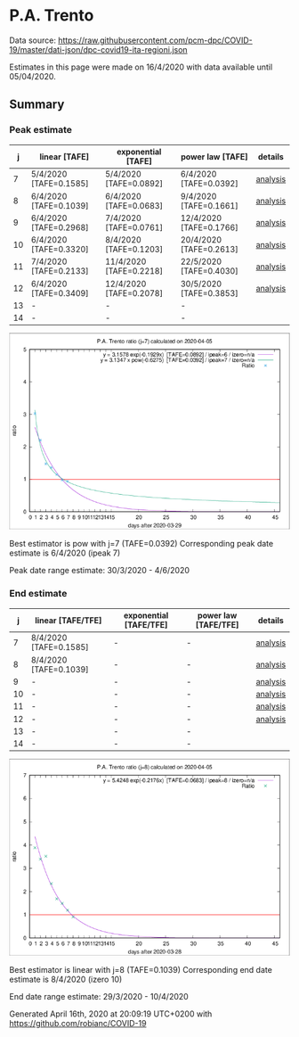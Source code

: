 # P.A. Trento


Data source: https://raw.githubusercontent.com/pcm-dpc/COVID-19/master/dati-json/dpc-covid19-ita-regioni.json

Estimates in this page were made on 16/4/2020 with data available until 05/04/2020.


## Summary 

### Peak estimate 
|j|linear [TAFE]|exponential [TAFE]|power law [TAFE]|details|
|---|----|-----------|---------|-------|
|7|5/4/2020 [TAFE=0.1585]|5/4/2020 [TAFE=0.0892]|6/4/2020 [TAFE=0.0392]|[analysis](COVID-19_p.a._trento_j7_2020-04-05.md)|
|8|6/4/2020 [TAFE=0.1039]|6/4/2020 [TAFE=0.0683]|9/4/2020 [TAFE=0.1661]|[analysis](COVID-19_p.a._trento_j8_2020-04-05.md)|
|9|6/4/2020 [TAFE=0.2968]|7/4/2020 [TAFE=0.0761]|12/4/2020 [TAFE=0.1766]|[analysis](COVID-19_p.a._trento_j9_2020-04-05.md)|
|10|6/4/2020 [TAFE=0.3320]|8/4/2020 [TAFE=0.1203]|20/4/2020 [TAFE=0.2613]|[analysis](COVID-19_p.a._trento_j10_2020-04-05.md)|
|11|7/4/2020 [TAFE=0.2133]|11/4/2020 [TAFE=0.2218]|22/5/2020 [TAFE=0.4030]|[analysis](COVID-19_p.a._trento_j11_2020-04-05.md)|
|12|6/4/2020 [TAFE=0.3409]|12/4/2020 [TAFE=0.2078]|30/5/2020 [TAFE=0.3853]|[analysis](COVID-19_p.a._trento_j12_2020-04-05.md)|
|13|-|-|-||
|14|-|-|-||

![best peak estimate](COVID-19_p.a._trento_j7_2020-04-05.png)

Best estimator is pow with j=7 (TAFE=0.0392)
Corresponding peak date estimate is 6/4/2020 (ipeak 7)


Peak date range estimate: 30/3/2020 - 4/6/2020

### End estimate 
|j|linear [TAFE/TFE]|exponential [TAFE/TFE]|power law [TAFE/TFE]|details|
|---|----|-----------|---------|-------|
|7|8/4/2020 [TAFE=0.1585]|-|-|[analysis](COVID-19_p.a._trento_j7_2020-04-05.md)|
|8|8/4/2020 [TAFE=0.1039]|-|-|[analysis](COVID-19_p.a._trento_j8_2020-04-05.md)|
|9|-|-|-|[analysis](COVID-19_p.a._trento_j9_2020-04-05.md)|
|10|-|-|-|[analysis](COVID-19_p.a._trento_j10_2020-04-05.md)|
|11|-|-|-|[analysis](COVID-19_p.a._trento_j11_2020-04-05.md)|
|12|-|-|-|[analysis](COVID-19_p.a._trento_j12_2020-04-05.md)|
|13|-|-|-||
|14|-|-|-||

![best zero estimate](COVID-19_p.a._trento_j8_2020-04-05.png)

Best estimator is linear with j=8 (TAFE=0.1039)
Corresponding end date estimate is 8/4/2020 (izero 10)


End date range estimate: 29/3/2020 - 10/4/2020

Generated April 16th, 2020 at 20:09:19 UTC+0200 with https://github.com/robianc/COVID-19
